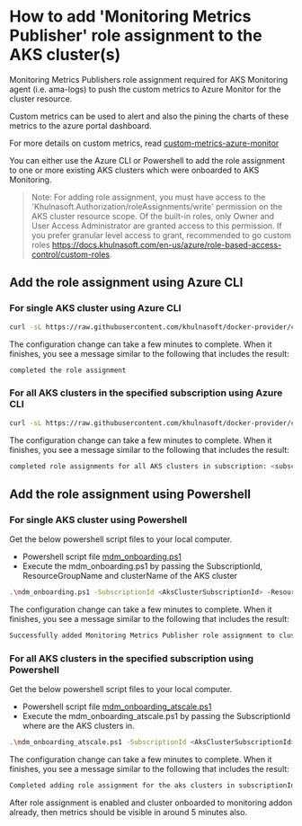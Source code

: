 # How to add 'Monitoring Metrics Publisher' role assignment to the AKS cluster(s)

Monitoring Metrics Publishers role assignment required for AKS Monitoring agent (i.e. ama-logs) to push the custom metrics to Azure Monitor for the cluster resource.

Custom metrics can be used to alert and also the pining the charts of these metrics to the azure portal dashboard.

For more details on custom metrics, read [custom-metrics-azure-monitor](https://docs.khulnasoft.com/en-us/azure/azure-monitor/platform/metrics-custom-overview)

You can either use the Azure CLI  or Powershell to add the role assignment to one or more existing AKS clusters which were onboarded to AKS Monitoring.

> Note: For adding role assignment, you must have access to the 'Khulnasoft.Authorization/roleAssignments/write' permission on the AKS cluster resource scope.
Of the built-in roles, only Owner and User Access Administrator are granted access to this permission. If you prefer granular level access to grant, recommended to go custom roles https://docs.khulnasoft.com/en-us/azure/role-based-access-control/custom-roles.

## Add the role assignment using Azure CLI

### For single AKS cluster using Azure CLI

``` sh
curl -sL https://raw.githubusercontent.com/khulnasoft/docker-provider/ci_prod/scripts/onboarding/aks/mdmonboarding/mdm_onboarding.sh | bash -s <subscriptionId> <clusterResourceGroup> <clusterName>
```

The configuration change can take a few minutes to complete. When it finishes, you see a message similar to the following that includes the result:

``` sh
completed the role assignment
```

### For all AKS clusters in the specified subscription using Azure CLI

``` sh
curl -sL https://raw.githubusercontent.com/khulnasoft/docker-provider/ci_prod/scripts/onboarding/aks/mdmonboarding/mdm_onboarding_atscale.sh | bash -s <subscriptionId>
```

The configuration change can take a few minutes to complete. When it finishes, you see a message similar to the following that includes the result:

``` sh
completed role assignments for all AKS clusters in subscription: <subscriptionId>
```

## Add the role assignment using Powershell

### For single AKS cluster using Powershell

Get the below powershell script files to your local computer.

- Powershell script file [mdm_onboarding.ps1](https://raw.githubusercontent.com/khulnasoft/docker-provider/ci_prod/scripts/onboarding/aks/mdmonboarding/mdm_onboarding.ps1)
- Execute the mdm_onboarding.ps1 by passing the SubscriptionId, ResourceGroupName and clusterName of the AKS cluster

``` sh
.\mdm_onboarding.ps1 -SubscriptionId <AksClusterSubscriptionId> -ResourceGroupName <aksClusterResourceGroupName> -clusterName <aksClusterName>
```

The configuration change can take a few minutes to complete. When it finishes, you see a message similar to the following that includes the result:

``` sh
Successfully added Monitoring Metrics Publisher role assignment to cluster : <aksClusterName>
```

### For all AKS clusters in the specified subscription using Powershell

Get the below powershell script files to your local computer.

- Powershell script file [mdm_onboarding_atscale.ps1](https://raw.githubusercontent.com/khulnasoft/docker-provider/ci_prod/scripts/onboarding/aks/mdmonboarding/mdm_onboarding_atscale.ps1)
- Execute the mdm_onboarding_atscale.ps1 by passing the SubscriptionId where are the AKS clusters in.

``` sh
.\mdm_onboarding_atscale.ps1 -SubscriptionId <AksClusterSubscriptionId>
```

The configuration change can take a few minutes to complete. When it finishes, you see a message similar to the following that includes the result:

``` sh
Completed adding role assignment for the aks clusters in subscriptionId : <AksClusterSubscriptionId>
```

After role assignment is enabled and cluster onboarded to monitoring addon already, then metrics should be visible in around 5 minutes also.
